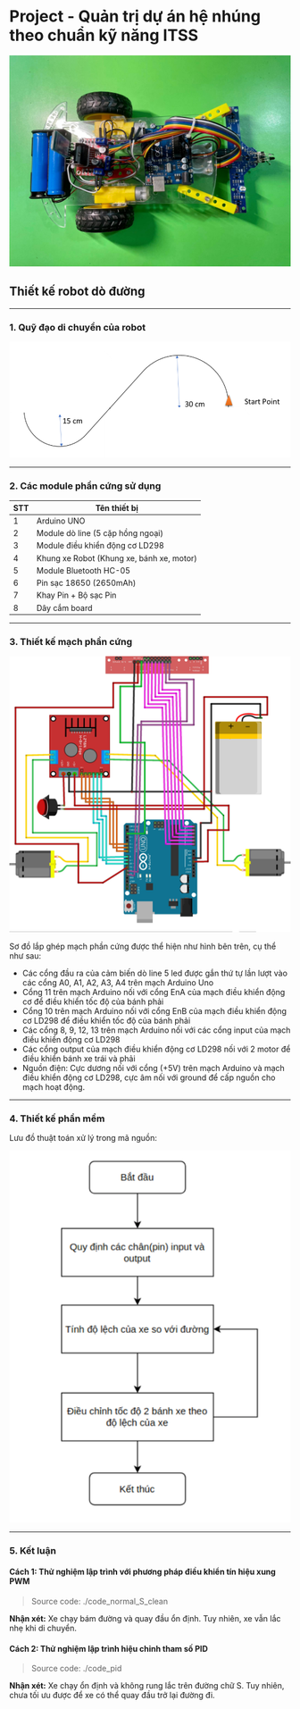 # Project - Quản trị dự án hệ nhúng theo chuẩn kỹ năng ITSS

<p align="center">
    <img src="./img/robot2.jpg">
</p>

## Thiết kế robot dò đường
---

### 1. Quỹ đạo di chuyển của robot

<p align="center">
    <img src="./img/trajectory.png">
</p>

---
### 2. Các module phần cứng sử dụng

| STT | Tên thiết bị |
|---|---|
| 1 | Arduino UNO |
| 2 | Module dò line (5 cặp hồng ngoại) |
| 3 | Module điều khiển động cơ LD298 |
| 4 | Khung xe Robot (Khung xe, bánh xe, motor) |
| 5 | Module Bluetooth HC-05 |
| 6 | Pin sạc 18650 (2650mAh) |
| 7 | Khay Pin + Bộ sạc Pin |
| 8 | Dây cắm board |

---
### 3. Thiết kế mạch phần cứng

<p align="center">
    <img src="./img/circuit_diagram.png">
</p>

Sơ đồ lắp ghép mạch phần cứng được thể hiện như hình bên trên, cụ thể như sau:
- Các cổng đầu ra của cảm biến dò line 5 led được gắn thứ tự lần lượt vào các cổng A0, A1, A2, A3, A4 trên mạch Arduino Uno
- Cổng 11 trên mạch Arduino nối với cổng EnA của mạch điều khiển động cơ để điều khiển tốc độ của bánh phải
- Cổng 10 trên mạch Arduino nối với cổng EnB của mạch điều khiển động cơ LD298
để điều khiển tốc độ của bánh phải
- Các cổng 8, 9, 12, 13 trên mạch Arduino nối với các cổng input của mạch điều khiển động cơ LD298
- Các cổng output của mạch điều khiển động cơ LD298 nối với 2 motor để điều khiển bánh xe trái và phải
- Nguồn điện: Cực dương nối với cổng (+5V) trên mạch Arduino và mạch điều khiển động cơ LD298, cực âm nối với ground để cấp nguồn cho mạch hoạt động.

---

### 4. Thiết kế phần mềm

Lưu đồ thuật toán xử lý trong mã nguồn:

<p align="center">
    <img src="./img/algorithm.png">
</p>

---
### 5. Kết luận

#### Cách 1: Thử nghiệm lập trình với phương pháp điều khiển tín hiệu xung PWM

> Source code: ./code_normal_S_clean

**Nhận xét:** Xe chạy bám đường và quay đầu ổn định. Tuy nhiên, xe vẫn lắc nhẹ khi di chuyển.

#### Cách 2: Thử nghiệm lập trình hiệu chỉnh tham số PID

> Source code: ./code_pid

**Nhận xét:** Xe chạy ổn định và không rung lắc trên đường chữ S. Tuy nhiên, chưa tối ưu được để xe có thể quay đầu trở lại đường đi.
